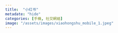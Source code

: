 ```yaml
---
title:  "小红书"
metadate: "hide"
categories: [手機, 社交網絡]
image: "/assets/images/xiaohongshu_mobile_1.jpeg"
---
```

